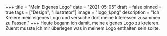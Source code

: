 +++
title = "Mein Eigenes Logo"
date = "2021-05-05"
draft = false
pinned = true
tags = ["Design", "Illustrator"]
image = "logo_1.png"
description = "Ich Kreiere mein eigenes Logo und versuche dort meine Interessen zusammen zu Fassen."
+++
Heute begann ich damit, meine eigenes Logo zu kreieren. Zuerst musste ich mir überlegen was in meinem Logo enthalten sein sollte.